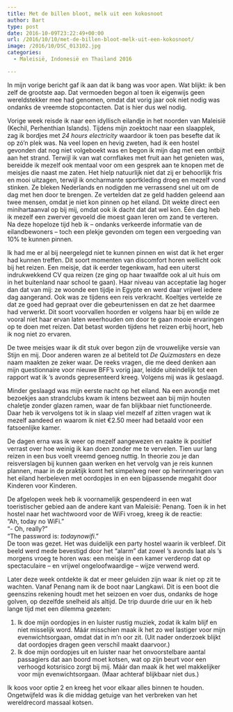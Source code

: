 ```yaml
---
title: Met de billen bloot, melk uit een kokosnoot
author: Bart
type: post
date: 2016-10-09T23:22:49+00:00
url: /2016/10/10/met-de-billen-bloot-melk-uit-een-kokosnoot/
image: /2016/10/DSC_013102.jpg
categories:
  - Maleisië, Indonesië en Thailand 2016

---
```

In mijn vorige bericht gaf ik aan dat ik bang was voor apen. Wat blijkt: ik ben zelf de grootste aap. Dat vermoeden begon al toen ik eigenwijs geen wereldstekker mee had genomen, omdat dat vorig jaar ook niet nodig was ondanks de vreemde stopcontacten. Dat is hier dus wel nodig.

Vorige week reisde ik naar een idyllisch eilandje in het noorden van Maleisië (Kechil, Perhenthian Islands). Tijdens mijn zoektocht naar een slaapplek, zag ik bordjes met _24 hours electricity_ waardoor ik toen pas besefte dat ik op zó&#8217;n plek was. Na veel lopen en hevig zweten, had ik een hostel gevonden dat nog niet volgeboekt was en begon ik mijn dag met een ontbijt aan het strand. Terwijl ik van wat cornflakes met fruit aan het genieten was, bereidde ik mezelf ook mentaal voor om een gesprek aan te knopen met de meisjes die naast me zaten. Het hielp natuurlijk niet dat zij er behoorlijk fris en mooi uitzagen, terwijl ik oncharmante sportkleding droeg en mezelf vond stinken. Ze bleken Nederlands en nodigden me verrassend snel uit om de dag met hen door te brengen. Ze vertelden dat ze geld hadden geleend aan twee mensen, omdat je niet kon pinnen op het eiland. Dit wekte direct een minihartaanval op bij mij, omdat ook ik dacht dat dat wel kon. Één dag heb ik mezelf een zwerver gevoeld die moest gaan leren om zand te verteren. Na deze hopeloze tijd heb ik &#8211; ondanks verkeerde informatie van de eilandbewoners &#8211; toch een plekje gevonden om tegen een vergoeding van 10% te kunnen pinnen.

Ik had me er al bij neergelegd niet te kunnen pinnen en wist dat ik het erger had kunnen treffen. Dit soort momenten van discomfort horen wellicht ook bij het reizen. Een meisje, dat ik eerder tegenkwam, had een uiterst indrukwekkend CV qua reizen (ze ging op haar twaalfde ook al uit huis om in het buitenland naar school te gaan). Haar niveau van acceptatie lag hoger dan dat van mij: ze woonde een tijdje in Egypte en werd daar vrijwel iedere dag aangerand. Ook was ze tijdens een reis verkracht. Koeltjes vertelde ze dat ze goed had gepraat over die gebeurtenissen en dat ze het daarmee had verwerkt. Dit soort voorvallen hoorden er volgens haar bij en wilde ze vooral niet haar ervan laten weerhouden om door te gaan mooie ervaringen op te doen met reizen. Dat betast worden tijdens het reizen erbij hoort, heb ik nog niet zo ervaren.

De twee meisjes waar ik dit stuk over begon zijn de vrouwelijke versie van Stijn en mij. Door anderen waren ze al betiteld tot _De Quizmasters_ en deze naam maakten ze zeker waar. De reeks vragen, die me deed denken aan mijn questionnaire voor nieuwe BFF&#8217;s vorig jaar, leidde uiteindelijk tot een rapport wat ik &#8217;s avonds gepresenteerd kreeg. Volgens mij was ik geslaagd.

Minder geslaagd was mijn eerste nacht op het eiland. Na een avondje met bezoekjes aan strandclubs kwam ik intens bezweet aan bij mijn houten chaletje zonder glazen ramen, waar de fan blijkbaar niet functioneerde. Daar heb ik vervolgens tot ik in slaap viel mezelf af zitten vragen wat ik mezelf aandeed en waarom ik niet €2.50 meer had betaald voor een fatsoenlijke kamer.

De dagen erna was ik weer op mezelf aangewezen en raakte ik positief verrast over hoe weinig ik kan doen zonder me te vervelen. Tien uur lang reizen in een bus voelt vreemd genoeg nuttig. In theorie zou je dan reisverslagen bij kunnen gaan werken en het vervolg van je reis kunnen plannen, maar in de praktijk komt het simpelweg neer op herinneringen van het eiland herbeleven met oordopjes in en een bijpassende megahit door Kinderen voor Kinderen.

De afgelopen week heb ik voornamelijk gespendeerd in een wat toeristischer gebied aan de andere kant van Maleisië: Penang. Toen ik in het hostel naar het wachtwoord voor de WiFi vroeg, kreeg ik de reactie:  
&#8220;Ah, today no WiFi.&#8221;  
&#8220;- Oh, really?&#8221;  
&#8220;The password is: _todaynowifi_.&#8221;  
De toon was gezet. Het was duidelijk een party hostel waarin ik verbleef. Dit beeld werd mede bevestigd door het &#8220;alarm&#8221; dat zowel &#8217;s avonds laat als &#8217;s morgens vroeg te horen was: een meisje in een kamer verderop dat op spectaculaire &#8211; en vrijwel ongeloofwaardige &#8211; wijze verwend werd.

Later<span style="font-size: 1em;"> deze week ontdekte ik dat er meer geluiden zijn waar ik niet op zit te wachten. Vanaf Penang nam ik de boot naar Langkawi. Dit is een boot die geenszins rekening houdt met het seizoen en voer dus, ondanks de hoge golven, op dezelfde snelheid als altijd. De trip duurde drie uur en ik heb lange tijd met een dilemma gezeten:</span>

  1. <span style="font-size: 1em;">Ik doe mijn oordopjes in en luister rustig muziek, zodat ik kalm blijf en niet misselijk word. Máár misschien maak ik het zo wel lastiger voor mijn evenwichtsorgaan, omdat dat in m&#8217;n oor zit. (Uit nader onderzoek blijkt dat oordopjes dragen geen verschil maakt daarvoor.)</span>
  2. <span style="font-size: 1em;">Ik doe mijn oordopjes uit en luister naar het onvoorstelbare aantal passagiers dat aan boord moet kotsen, wat op zijn beurt voor een verhoogd kotsrisico zorgt bij mij. Máár dan maak ik het wel makkelijker voor mijn evenwichtsorgaan. (Maar achteraf blijkbaar niet dus.)</span>

Ik koos voor optie 2 en kreeg het voor elkaar alles binnen te houden. Ongetwijfeld was ik die middag getuige van het verbreken van het wereldrecord massaal kotsen.
